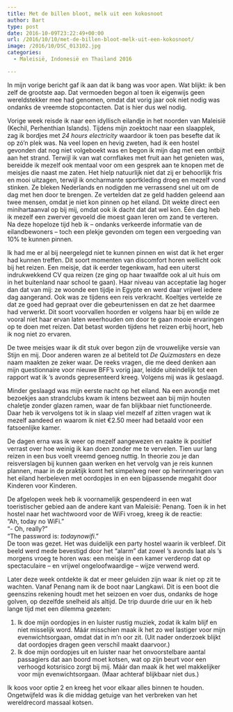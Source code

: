 ```yaml
---
title: Met de billen bloot, melk uit een kokosnoot
author: Bart
type: post
date: 2016-10-09T23:22:49+00:00
url: /2016/10/10/met-de-billen-bloot-melk-uit-een-kokosnoot/
image: /2016/10/DSC_013102.jpg
categories:
  - Maleisië, Indonesië en Thailand 2016

---
```

In mijn vorige bericht gaf ik aan dat ik bang was voor apen. Wat blijkt: ik ben zelf de grootste aap. Dat vermoeden begon al toen ik eigenwijs geen wereldstekker mee had genomen, omdat dat vorig jaar ook niet nodig was ondanks de vreemde stopcontacten. Dat is hier dus wel nodig.

Vorige week reisde ik naar een idyllisch eilandje in het noorden van Maleisië (Kechil, Perhenthian Islands). Tijdens mijn zoektocht naar een slaapplek, zag ik bordjes met _24 hours electricity_ waardoor ik toen pas besefte dat ik op zó&#8217;n plek was. Na veel lopen en hevig zweten, had ik een hostel gevonden dat nog niet volgeboekt was en begon ik mijn dag met een ontbijt aan het strand. Terwijl ik van wat cornflakes met fruit aan het genieten was, bereidde ik mezelf ook mentaal voor om een gesprek aan te knopen met de meisjes die naast me zaten. Het hielp natuurlijk niet dat zij er behoorlijk fris en mooi uitzagen, terwijl ik oncharmante sportkleding droeg en mezelf vond stinken. Ze bleken Nederlands en nodigden me verrassend snel uit om de dag met hen door te brengen. Ze vertelden dat ze geld hadden geleend aan twee mensen, omdat je niet kon pinnen op het eiland. Dit wekte direct een minihartaanval op bij mij, omdat ook ik dacht dat dat wel kon. Één dag heb ik mezelf een zwerver gevoeld die moest gaan leren om zand te verteren. Na deze hopeloze tijd heb ik &#8211; ondanks verkeerde informatie van de eilandbewoners &#8211; toch een plekje gevonden om tegen een vergoeding van 10% te kunnen pinnen.

Ik had me er al bij neergelegd niet te kunnen pinnen en wist dat ik het erger had kunnen treffen. Dit soort momenten van discomfort horen wellicht ook bij het reizen. Een meisje, dat ik eerder tegenkwam, had een uiterst indrukwekkend CV qua reizen (ze ging op haar twaalfde ook al uit huis om in het buitenland naar school te gaan). Haar niveau van acceptatie lag hoger dan dat van mij: ze woonde een tijdje in Egypte en werd daar vrijwel iedere dag aangerand. Ook was ze tijdens een reis verkracht. Koeltjes vertelde ze dat ze goed had gepraat over die gebeurtenissen en dat ze het daarmee had verwerkt. Dit soort voorvallen hoorden er volgens haar bij en wilde ze vooral niet haar ervan laten weerhouden om door te gaan mooie ervaringen op te doen met reizen. Dat betast worden tijdens het reizen erbij hoort, heb ik nog niet zo ervaren.

De twee meisjes waar ik dit stuk over begon zijn de vrouwelijke versie van Stijn en mij. Door anderen waren ze al betiteld tot _De Quizmasters_ en deze naam maakten ze zeker waar. De reeks vragen, die me deed denken aan mijn questionnaire voor nieuwe BFF&#8217;s vorig jaar, leidde uiteindelijk tot een rapport wat ik &#8217;s avonds gepresenteerd kreeg. Volgens mij was ik geslaagd.

Minder geslaagd was mijn eerste nacht op het eiland. Na een avondje met bezoekjes aan strandclubs kwam ik intens bezweet aan bij mijn houten chaletje zonder glazen ramen, waar de fan blijkbaar niet functioneerde. Daar heb ik vervolgens tot ik in slaap viel mezelf af zitten vragen wat ik mezelf aandeed en waarom ik niet €2.50 meer had betaald voor een fatsoenlijke kamer.

De dagen erna was ik weer op mezelf aangewezen en raakte ik positief verrast over hoe weinig ik kan doen zonder me te vervelen. Tien uur lang reizen in een bus voelt vreemd genoeg nuttig. In theorie zou je dan reisverslagen bij kunnen gaan werken en het vervolg van je reis kunnen plannen, maar in de praktijk komt het simpelweg neer op herinneringen van het eiland herbeleven met oordopjes in en een bijpassende megahit door Kinderen voor Kinderen.

De afgelopen week heb ik voornamelijk gespendeerd in een wat toeristischer gebied aan de andere kant van Maleisië: Penang. Toen ik in het hostel naar het wachtwoord voor de WiFi vroeg, kreeg ik de reactie:  
&#8220;Ah, today no WiFi.&#8221;  
&#8220;- Oh, really?&#8221;  
&#8220;The password is: _todaynowifi_.&#8221;  
De toon was gezet. Het was duidelijk een party hostel waarin ik verbleef. Dit beeld werd mede bevestigd door het &#8220;alarm&#8221; dat zowel &#8217;s avonds laat als &#8217;s morgens vroeg te horen was: een meisje in een kamer verderop dat op spectaculaire &#8211; en vrijwel ongeloofwaardige &#8211; wijze verwend werd.

Later<span style="font-size: 1em;"> deze week ontdekte ik dat er meer geluiden zijn waar ik niet op zit te wachten. Vanaf Penang nam ik de boot naar Langkawi. Dit is een boot die geenszins rekening houdt met het seizoen en voer dus, ondanks de hoge golven, op dezelfde snelheid als altijd. De trip duurde drie uur en ik heb lange tijd met een dilemma gezeten:</span>

  1. <span style="font-size: 1em;">Ik doe mijn oordopjes in en luister rustig muziek, zodat ik kalm blijf en niet misselijk word. Máár misschien maak ik het zo wel lastiger voor mijn evenwichtsorgaan, omdat dat in m&#8217;n oor zit. (Uit nader onderzoek blijkt dat oordopjes dragen geen verschil maakt daarvoor.)</span>
  2. <span style="font-size: 1em;">Ik doe mijn oordopjes uit en luister naar het onvoorstelbare aantal passagiers dat aan boord moet kotsen, wat op zijn beurt voor een verhoogd kotsrisico zorgt bij mij. Máár dan maak ik het wel makkelijker voor mijn evenwichtsorgaan. (Maar achteraf blijkbaar niet dus.)</span>

Ik koos voor optie 2 en kreeg het voor elkaar alles binnen te houden. Ongetwijfeld was ik die middag getuige van het verbreken van het wereldrecord massaal kotsen.
